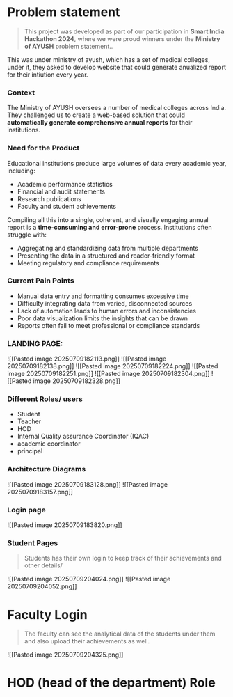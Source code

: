 

# Problem statement

>This project was developed as part of our participation in **Smart India Hackathon 2024**, where we were proud winners under the **Ministry of AYUSH** problem statement..

This was under ministry of ayush, which has a set of medical colleges, under it, they asked to develop website that could generate anualized report for their intiution every year.


### Context

The Ministry of AYUSH oversees a number of medical colleges across India. They challenged us to create a web-based solution that could **automatically generate comprehensive annual reports** for their institutions.

### Need for the Product

Educational institutions produce large volumes of data every academic year, including:
- Academic performance statistics
- Financial and audit statements
- Research publications
- Faculty and student achievements
    
Compiling all this into a single, coherent, and visually engaging annual report is a **time-consuming and error-prone** process. Institutions often struggle with:
- Aggregating and standardizing data from multiple departments
- Presenting the data in a structured and reader-friendly format
- Meeting regulatory and compliance requirements
### Current Pain Points

- Manual data entry and formatting consumes excessive time
- Difficulty integrating data from varied, disconnected sources
- Lack of automation leads to human errors and inconsistencies
- Poor data visualization limits the insights that can be drawn
- Reports often fail to meet professional or compliance standards


### LANDING PAGE:

![[Pasted image 20250709182113.png]]
![[Pasted image 20250709182138.png]]
![[Pasted image 20250709182224.png]]
![[Pasted image 20250709182251.png]]
![[Pasted image 20250709182304.png]]
![[Pasted image 20250709182328.png]]
### Different Roles/ users

- Student
- Teacher
- HOD
- Internal Quality assurance Coordinator (IQAC)
- academic coordinator
- principal
### Architecture Diagrams

![[Pasted image 20250709183128.png]]
![[Pasted image 20250709183157.png]]
### Login page
![[Pasted image 20250709183820.png]]

### Student Pages

> Students has their own login to keep track of their achievements and other details/

![[Pasted image 20250709204024.png]]
![[Pasted image 20250709204052.png]]


# Faculty Login

> The faculty can see the analytical data of the students under them and also upload their achievements as well.

![[Pasted image 20250709204325.png]]



# HOD (head of the department) Role


